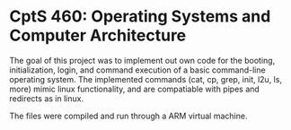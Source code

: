 # CptS 460: Operating Systems and Computer Architecture

The goal of this project was to implement out own code for the booting, initialization, login, and command execution of a basic command-line operating system. The implemented commands (cat, cp, grep, init, l2u, ls, more) mimic linux functionality, and are compatiable with pipes and redirects as in linux.

The files were compiled and run through a ARM virtual machine.
